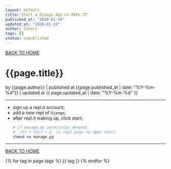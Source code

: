 ```yaml
---
layout: default
title: Start a Django App on REPL.IT
published_at: "2020-01-10"
updated_at: "2020-01-10"
author: Taners
tags: []
status: unpublished
---
```


[BACK TO HOME](https://tane-rs.github.io)

# {{page.title}}

by {{page.author}} |
published at {{page.published_at | date: "%Y-%m-%d"}} |
updated at {{ page.updated_at | date: "%Y-%m-%d" }}

---

- sign up a repl.it account;
- add a new repl of `Django`;
- after repl.it waking up, click start;
  ```bash
  # if manage.py permission denyed:
  # `ctl + shif + p` in repl page to open shell
  chmod +x manage.py
  ```


---
[BACK TO HOME](https://tane-rs.github.io)

{% for tag in page.tags %}
  {{ tag }}
{% endfor %}